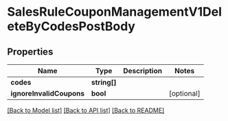 # SalesRuleCouponManagementV1DeleteByCodesPostBody

## Properties
Name | Type | Description | Notes
------------ | ------------- | ------------- | -------------
**codes** | **string[]** |  | 
**ignoreInvalidCoupons** | **bool** |  | [optional] 

[[Back to Model list]](../README.md#documentation-for-models) [[Back to API list]](../README.md#documentation-for-api-endpoints) [[Back to README]](../README.md)


